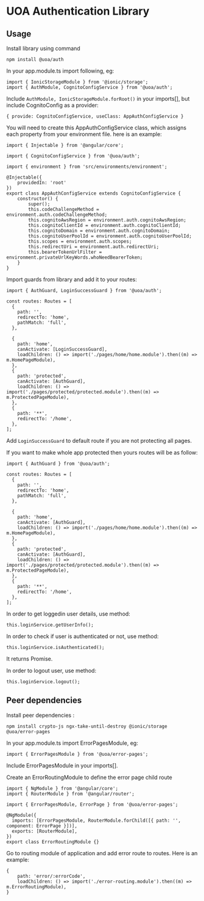 # UOA Authentication Library

## Usage

Install library using command

```
npm install @uoa/auth
```

In your app.module.ts import following, eg:

```
import { IonicStorageModule } from '@ionic/storage';
import { AuthModule, CognitoConfigService } from '@uoa/auth';
```

Include `AuthModule, IonicStorageModule.forRoot()` in your imports[], but include CognitoConfig as a provider:

`{ provide: CognitoConfigService, useClass: AppAuthConfigService }`

You will need to create this AppAuthConfigService class, which assigns each property from your environment file. here is an example:

```
import { Injectable } from '@angular/core';

import { CognitoConfigService } from '@uoa/auth';

import { environment } from 'src/environments/environment';

@Injectable({
    providedIn: 'root'
})
export class AppAuthConfigService extends CognitoConfigService {
    constructor() {
        super();
        this.codeChallengeMethod = environment.auth.codeChallengeMethod;
        this.cognitoAwsRegion = environment.auth.cognitoAwsRegion;
        this.cognitoClientId = environment.auth.cognitoClientId;
        this.cognitoDomain = environment.auth.cognitoDomain;
        this.cognitoUserPoolId = environment.auth.cognitoUserPoolId;
        this.scopes = environment.auth.scopes;
        this.redirectUri = environment.auth.redirectUri;
        this.bearerTokenUrlFilter = environment.privateUrlKeyWords.whoNeedBearerToken;
    }
}
```

Import guards from library and add it to your routes:

```
import { AuthGuard, LoginSuccessGuard } from '@uoa/auth';

const routes: Routes = [
  {
    path: '',
    redirectTo: 'home',
    pathMatch: 'full',
  },

  {
    path: 'home',
    canActivate: [LoginSuccessGuard],
    loadChildren: () => import('./pages/home/home.module').then((m) => m.HomePageModule),
  },
  {
    path: 'protected',
    canActivate: [AuthGuard],
    loadChildren: () => import('./pages/protected/protected.module').then((m) => m.ProtectedPageModule),
  },
  {
    path: '**',
    redirectTo: '/home',
  },
];
```

Add `LoginSuccessGuard` to default route if you are not protecting all pages.

If you want to make whole app protected then yours routes will be as follow:

```
import { AuthGuard } from '@uoa/auth';

const routes: Routes = [
  {
    path: '',
    redirectTo: 'home',
    pathMatch: 'full',
  },

  {
    path: 'home',
    canActivate: [AuthGuard],
    loadChildren: () => import('./pages/home/home.module').then((m) => m.HomePageModule),
  },
  {
    path: 'protected',
    canActivate: [AuthGuard],
    loadChildren: () => import('./pages/protected/protected.module').then((m) => m.ProtectedPageModule),
  },
  {
    path: '**',
    redirectTo: '/home',
  },
];
```

In order to get loggedin user details, use method:

```
this.loginService.getUserInfo();
```

In order to check if user is authenticated or not, use method:

```
this.loginService.isAuthenticated();
```

It returns Promise<boolean>.

In order to logout user, use method:

```
this.loginService.logout();
```

## Peer dependencies

Install peer dependencies :

```
npm install crypto-js ngx-take-until-destroy @ionic/storage @uoa/error-pages
```

In your app.module.ts import ErrorPagesModule, eg:

`import { ErrorPagesModule } from '@uoa/error-pages';`

Include ErrorPagesModule in your imports[].

Create an ErrorRoutingModule to define the error page child route

```
import { NgModule } from '@angular/core';
import { RouterModule } from '@angular/router';

import { ErrorPagesModule, ErrorPage } from '@uoa/error-pages';

@NgModule({
  imports: [ErrorPagesModule, RouterModule.forChild([{ path: '', component: ErrorPage }])],
  exports: [RouterModule],
})
export class ErrorRoutingModule {}
```

Go to routing module of application and add error route to routes. Here is an example:

```
{
    path: 'error/:errorCode',
    loadChildren: () => import('./error-routing.module').then((m) => m.ErrorRoutingModule),
}
```
